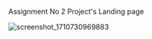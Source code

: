 Assignment No 2
Project's Landing page

![screenshot_1710730969883](https://github.com/zain370/FA21-BCS-046-Web-Dev/assets/114947914/cbfa4c52-9083-4b57-84aa-9b03dd6d9b1f)
